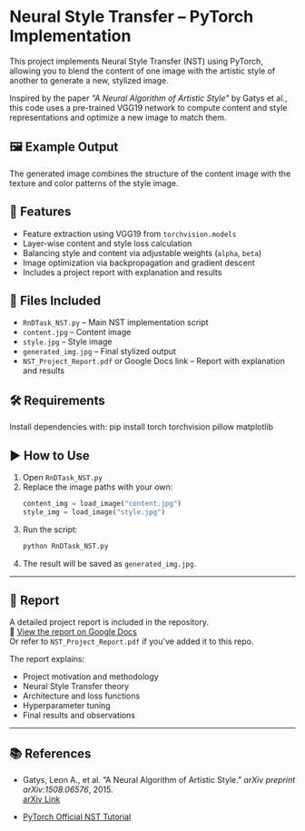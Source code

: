 # Neural Style Transfer – PyTorch Implementation

This project implements Neural Style Transfer (NST) using PyTorch, allowing you to blend the content of one image with the artistic style of another to generate a new, stylized image.

Inspired by the paper _"A Neural Algorithm of Artistic Style"_ by Gatys et al., this code uses a pre-trained VGG19 network to compute content and style representations and optimize a new image to match them.

## 🖼️ Example Output

The generated image combines the structure of the content image with the texture and color patterns of the style image.


## 🧠 Features

- Feature extraction using VGG19 from `torchvision.models`
- Layer-wise content and style loss calculation
- Balancing style and content via adjustable weights (`alpha`, `beta`)
- Image optimization via backpropagation and gradient descent
- Includes a project report with explanation and results

## 📁 Files Included

- `RnDTask_NST.py` – Main NST implementation script
- `content.jpg` – Content image
- `style.jpg` – Style image
- `generated_img.jpg` – Final stylized output
- `NST_Project_Report.pdf` or Google Docs link – Report with explanation and results

## 🛠️ Requirements

Install dependencies with:
pip install torch torchvision pillow matplotlib

## ▶️ How to Use

1. Open `RnDTask_NST.py`
2. Replace the image paths with your own:
    ```python
    content_img = load_image("content.jpg")
    style_img = load_image("style.jpg")
    ```
3. Run the script:
    ```bash
    python RnDTask_NST.py
    ```
4. The result will be saved as `generated_img.jpg`.

---

## 📝 Report

A detailed project report is included in the repository.  
📎 [View the report on Google Docs](https://docs.google.com/document/d/19knktGb8CzOxJmz6Laj1xA6S1A__GzoIEnU0gV6-GjE/edit?tab=t.0)  
Or refer to `NST_Project_Report.pdf` if you've added it to this repo.

The report explains:
- Project motivation and methodology
- Neural Style Transfer theory
- Architecture and loss functions
- Hyperparameter tuning
- Final results and observations

---

## 📚 References

- Gatys, Leon A., et al. “A Neural Algorithm of Artistic Style.” *arXiv preprint arXiv:1508.06576*, 2015.  
  [arXiv Link](https://arxiv.org/pdf/1508.06576)

- [PyTorch Official NST Tutorial](https://pytorch.org/tutorials/advanced/neural_style_tutorial.html)


```bash
